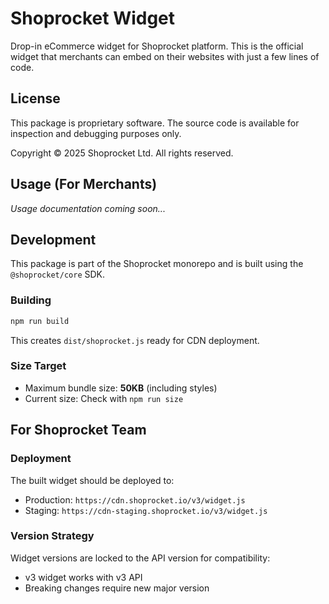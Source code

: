 # Shoprocket Widget

Drop-in eCommerce widget for Shoprocket platform. This is the official widget that merchants can embed on their websites with just a few lines of code.

## License

This package is proprietary software. The source code is available for inspection and debugging purposes only.

Copyright © 2025 Shoprocket Ltd. All rights reserved.

## Usage (For Merchants)

*Usage documentation coming soon...*

## Development

This package is part of the Shoprocket monorepo and is built using the `@shoprocket/core` SDK.

### Building

```bash
npm run build
```

This creates `dist/shoprocket.js` ready for CDN deployment.

### Size Target

- Maximum bundle size: **50KB** (including styles)
- Current size: Check with `npm run size`

## For Shoprocket Team

### Deployment

The built widget should be deployed to:
- Production: `https://cdn.shoprocket.io/v3/widget.js`
- Staging: `https://cdn-staging.shoprocket.io/v3/widget.js`

### Version Strategy

Widget versions are locked to the API version for compatibility:
- v3 widget works with v3 API
- Breaking changes require new major version
